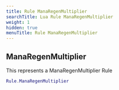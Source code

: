 ```yaml
---
title: Rule ManaRegenMultiplier
searchTitle: Lua Rule ManaRegenMultiplier
weight: 1
hidden: true
menuTitle: Rule ManaRegenMultiplier
---
```

## ManaRegenMultiplier

This represents a ManaRegenMultiplier Rule
```lua
Rule.ManaRegenMultiplier
```